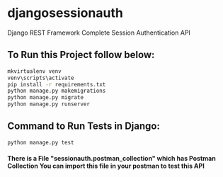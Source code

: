 # djangosessionauth
Django REST Framework Complete Session Authentication API

## To Run this Project follow below:

```bash
mkvirtualenv venv
venv\scripts\activate
pip install -r requirements.txt
python manage.py makemigrations
python manage.py migrate
python manage.py runserver
```

## Command to Run Tests in Django:

```bash
python manage.py test
```

#### There is a File "sessionauth.postman_collection" which has Postman Collection You can import this file in your postman to test this API